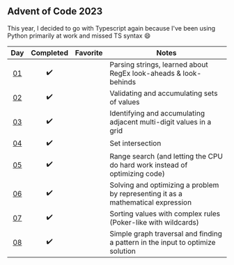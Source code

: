 ## Advent of Code 2023

This year, I decided to go with Typescript again because I've been using Python primarily at work and missed TS syntax :smile:

|         Day         |     Completed      | Favorite | Notes                                                              |
| :-----------------: | :----------------: | :------: | ------------------------------------------------------------------ |
| [01](src/day-01.ts) | :heavy_check_mark: |          | Parsing strings, learned about RegEx look-aheads & look-behinds    |
| [02](src/day-02.ts) | :heavy_check_mark: |          | Validating and accumulating sets of values                         |
| [03](src/day-03.ts) | :heavy_check_mark: |          | Identifying and accumulating adjacent multi-digit values in a grid |
| [04](src/day-04.ts) | :heavy_check_mark: |          | Set intersection |
| [05](src/day-05.ts) | :heavy_check_mark: |          | Range search (and letting the CPU do hard work instead of optimizing code) |
| [06](src/day-06.ts) | :heavy_check_mark: |          | Solving and optimizing a problem by representing it as a mathematical expression |
| [07](src/day-07.ts) | :heavy_check_mark: |          | Sorting values with complex rules (Poker-like with wildcards) |
| [08](src/day-08.ts) | :heavy_check_mark: |          | Simple graph traversal and finding a pattern in the input to optimize solution |